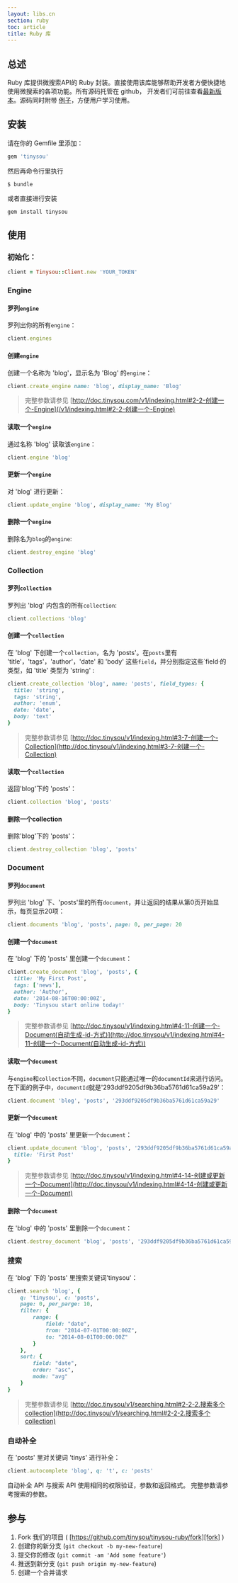 ```yaml
---
layout: libs.cn
section: ruby
toc: article
title: Ruby 库
---
```


## 总述

Ruby 库提供微搜索API的 Ruby 封装。直接使用该库能够帮助开发者方便快捷地使用微搜索的各项功能。所有源码托管在 github， 开发者们可前往查看[最新版本][github]。源码同时附带 [例子][examples]，方便用户学习使用。

## 安装

请在你的 Gemfile 里添加：

```ruby
gem 'tinysou'
```

然后再命令行里执行

```
$ bundle
```

或者直接进行安装

```
gem install tinysou
```

## 使用

### 初始化：

```ruby
client = Tinysou::Client.new 'YOUR_TOKEN'
```

### Engine

#### 罗列`engine`

罗列出你的所有`engine`：

```ruby
client.engines
```

#### 创建`engine`

创建一个名称为 'blog'，显示名为 'Blog' 的`engine`：

```ruby
client.create_engine name: 'blog', display_name: 'Blog'
```

> 完整参数请参见 [http://doc.tinysou.com/v1/indexing.html#2-2-创建一个-Engine](/v1/indexing.html#2-2-创建一个-Engine)

#### 读取一个`engine`

通过名称 'blog' 读取该`engine`：

```ruby
client.engine 'blog'
```

#### 更新一个`engine`

对 'blog' 进行更新：

```ruby
client.update_engine 'blog', display_name: 'My Blog'
```

#### 删除一个`engine`

删除名为`blog`的`engine`:

```ruby
client.destroy_engine 'blog'
```

### Collection

#### 罗列`collection`

罗列出 'blog' 内包含的所有`collection`:

```ruby
client.collections 'blog'
```

#### 创建一个`collection`

在 'blog' 下创建一个`collection`，名为 'posts'。在`posts`里有 'title'，'tags'，'author'，'date' 和 'body' 这些`field`，并分别指定这些`field·的类型，如 'title' 类型为 'string' :

```ruby
client.create_collection 'blog', name: 'posts', field_types: {
  title: 'string',
  tags: 'string',
  author: 'enum',
  date: 'date',
  body: 'text'
}
```

> 完整参数请参见 [http://doc.tinysou/v1/indexing.html#3-7-创建一个-Collection](http://doc.tinysou/v1/indexing.html#3-7-创建一个-Collection)

#### 读取一个`collection`

返回'blog'下的 'posts'：

```ruby
client.collection 'blog', 'posts'
```

#### 删除一个collection

删除'blog'下的 'posts'：

```ruby
client.destroy_collection 'blog', 'posts'
```

### Document

#### 罗列`document`

罗列出 'blog' 下、'posts'里的所有`document`，并让返回的结果从第0页开始显示，每页显示20项：

```ruby
client.documents 'blog', 'posts', page: 0, per_page: 20
```

#### 创建一个`document`

在 'blog' 下的 'posts' 里创建一个`document`：

```ruby
client.create_document 'blog', 'posts', {
  title: 'My First Post',
  tags: ['news'],
  author: 'Author',
  date: '2014-08-16T00:00:00Z',
  body: 'Tinysou start online today!'
}
```

> 完整参数请参见 [http://doc.tinysou/v1/indexing.html#4-11-创建一个-Document(自动生成-id-方式)](http://doc.tinysou/v1/indexing.html#4-11-创建一个-Document(自动生成-id-方式))

#### 读取一个`document`

与`engine`和`collection`不同，`document`只能通过唯一的`documentId`来进行访问。在下面的例子中，`documentId`就是'293ddf9205df9b36ba5761d61ca59a29'：

```ruby
client.document 'blog', 'posts', '293ddf9205df9b36ba5761d61ca59a29'
```


#### 更新一个`document`

在 'blog' 中的 'posts' 里更新一个`document`：

```ruby
client.update_document 'blog', 'posts', '293ddf9205df9b36ba5761d61ca59a29', {
  title: 'First Post'
}
```

> 完整参数请参见 [http://doc.tinysou/v1/indexing.html#4-14-创建或更新一个-Document](http://doc.tinysou/v1/indexing.html#4-14-创建或更新一个-Document)

#### 删除一个`document`

在 'blog' 中的 'posts' 里删除一个`document`：

```ruby
client.destroy_document 'blog', 'posts', '293ddf9205df9b36ba5761d61ca59a29'
```

### 搜索

在 'blog' 下的 'posts' 里搜索关键词'tinysou'：

```ruby
client.search 'blog', {
    q: 'tinysou', c: 'posts',
    page: 0, per_parge: 10,
    filter: {
        range: {
            field: "date",
            from: "2014-07-01T00:00:00Z",
            to: "2014-08-01T00:00:00Z"
        }
    },
    sort: {
        field: "date",
        order: "asc",
        mode: "avg"
    }
}
```

> 完整参数请参见 [http://doc.tinysou/v1/searching.html#2-2-2.搜索多个collection](http://doc.tinysou/v1/searching.html#2-2-2.搜索多个collection)

### 自动补全

在 'posts' 里对关键词 'tinys' 进行补全：

```ruby
client.autocomplete 'blog', q: 't', c: 'posts'
```

自动补全 API 与搜索 API 使用相同的权限验证，参数和返回格式。
完整参数请参考搜索的参数。

## 参与

1. Fork 我们的项目 ( [https://github.com/tinysou/tinysou-ruby/fork][fork] )
2. 创建你的新分支 (`git checkout -b my-new-feature`)
3. 提交你的修改 (`git commit -am 'Add some feature'`)
4. 推送到新分支 (`git push origin my-new-feature`)
5. 创建一个合并请求


[github]:https://github.com/tinysou/tinysou-ruby
[setup]:http://dashboard.tinysou.com/signup
[fork]:https://github.com/tinysou/tinysou-ruby/fork
[examples]:https://github.com/tinysou/tinysou-ruby/tree/master/examples
